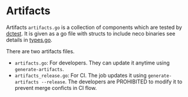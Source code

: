 Artifacts
=========

Artifacts `artifacts.go` is a collection of components which are tested by [dctest](../dctest/).
It is given as a go file with structs to include neco binaries see details in [types.go](../types.go).

There are two artifacts files.

- `artifacts.go`: For developers. They can update it anytime using `generate-artifacts`.
- `artifacts_release.go`: For CI. The job updates it using `generate-artifacts --release`. The developers are PROHIBITED to modify it to prevent merge conficts in CI flow.

